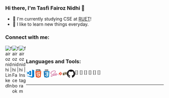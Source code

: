 ### Hi there, I'm Tasfi Fairoz Nidhi 👋

- 🏫 I'm currently studying CSE at [RUET][RUET]!
- 🔭 I like to learn new things everyday.

### Connect with me:
[<img align="left" alt="fairoznidhi | LinkedIn" width="22px" src="https://cdn.jsdelivr.net/npm/simple-icons@v3/icons/linkedin.svg" />][linkedin]
[<img align="left" alt="fairoznidhi | Facebook" width="22px" src="https://cdn.jsdelivr.net/npm/simple-icons@v3/icons/facebook.svg" />][facebook]
[<img align="left" alt="fairoznidhi | Instagram" width="22px" src="https://cdn.jsdelivr.net/npm/simple-icons@v3/icons/instagram.svg" />][instagram]
<br />
### Languages and Tools:
[<img align="left" alt="Visual Studio Code" width="26px" src="https://raw.githubusercontent.com/github/explore/80688e429a7d4ef2fca1e82350fe8e3517d3494d/topics/visual-studio-code/visual-studio-code.png" />]
[<img align="left" alt="HTML5" width="26px" src="https://raw.githubusercontent.com/github/explore/80688e429a7d4ef2fca1e82350fe8e3517d3494d/topics/html/html.png" />]
[<img align="left" alt="CSS3" width="26px" src="https://raw.githubusercontent.com/github/explore/80688e429a7d4ef2fca1e82350fe8e3517d3494d/topics/css/css.png" />]
[<img align="left" alt="Sass" width="26px" src="https://raw.githubusercontent.com/github/explore/80688e429a7d4ef2fca1e82350fe8e3517d3494d/topics/sass/sass.png" />]
[<img align="left" alt="Git" width="26px" src="https://raw.githubusercontent.com/github/explore/80688e429a7d4ef2fca1e82350fe8e3517d3494d/topics/git/git.png" />]
[<img align="left" alt="GitHub" width="26px" src="https://raw.githubusercontent.com/github/explore/78df643247d429f6cc873026c0622819ad797942/topics/github/github.png" />]
<br />
<br />

---
[website]: https://codeSTACKr.com
[RUET]: https://www.ruet.ac.bd/
[facebook]: https://www.facebook.com/ni.dhii11/
[instagram]: https://www.instagram.com/tasfi_fairoz/
[linkedin]: https://www.linkedin.com/in/tasfi-fairoz-nidhi-81a4461b1/
